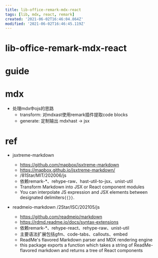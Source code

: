 ```yaml
---
title: lib-office-remark-mdx-react
tags: [lib, mdx, react, remark]
created: '2021-06-02T16:46:04.864Z'
modified: '2021-06-02T16:46:45.119Z'
---
```


# lib-office-remark-mdx-react

# guide

# mdx
- 处理mdx中ojs的思路
  - transform: 对mdxast使用remark插件提取code blocks
  - generate: 定制输出 mdxhast -> jsx

# ref

- jsxtreme-markdown
  - https://github.com/mapbox/jsxtreme-markdown
  - https://mapbox.github.io/jsxtreme-markdown/
  - /81Star/MIT/202006/js
  - 依赖remark-*、rehype-raw、hast-util-to-jsx、unist-util
  - Transform Markdown into JSX or React component modules
  - You can interpolate JS expression and JSX elements between designated delimiters`{{}}`.

- readmeio-markdown /2Star/ISC/202105/js
  - https://github.com/readmeio/markdown
  - https://rdmd.readme.io/docs/syntax-extensions
  - 依赖remark-*、rehype-react、rehype-raw、unist-util
  - 主要语法扩展包括gfm、code-tabs、callouts、embed
  - ReadMe's flavored Markdown parser and MDX rendering engine
  - this package exports a function which takes a string of ReadMe-flavored markdown and returns a tree of React components

